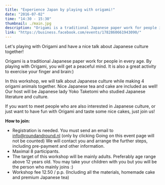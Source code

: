 ```yaml
---
title: "Experience Japan by playing with origami!"
date: "2016-07-02"
time: "14:30 - 15:30"
thumbnail: ./main.jpg
description: "Origami is a traditional Japanese paper work for people in every age. By playing with Origami, you will get a peaceful mind. It is also a great activity to exercise your finger and brain:)"
link: "https://business.facebook.com/events/1782860661943090/"
---
```


Let's playing with Origami and have a nice talk about Japanese culture together!

Origami is a traditional Japanese paper work for people in every age. By playing with Origami, you will get a peaceful mind. It is also a great activity to exercise your finger and brain:)

In this workshop, we will talk about Japanese culture while making 4 origami animals together. Nice Japanese tea and cake are included as well! Our host will be Japanese lady Yoko Taketomi who studied Japanese literature and culture.

If you want to meet people who are also interested in Japanese culture, or just want to have fun with Origami and taste some nice cakes, just join us!

**How to join:**
- Registration is needed. You must send an email to info@roundandround.nl (only by clicking Going on this event page will not be counted) We will contact you and arrange the further steps, including pre-payment and other information.
- Maximal 8 participants.
- The target of this workshop will be mainly adults. Preferably age range above 12 years old. You may take your children with you but you will be the person who mainly joins :)
- Workshop fee 12.50 / p.p. (Including all the materials, homemade cake and premium Japanese tea)
